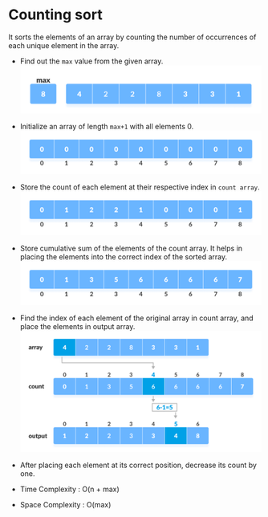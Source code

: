 # Counting sort

It sorts the elements of an array by counting the number of occurrences of each unique element in the array.

- Find out the `max` value from the given array.
  ![Image](../../Img/Counting-sort-0.png)

- Initialize an array of length `max+1` with all elements 0.
  ![Image](../../Img/Counting-sort-1.png)

- Store the count of each element at their respective index in `count array`.
  ![Image](../../Img/Counting-sort-2.png)

- Store cumulative sum of the elements of the count array. It helps in placing the elements into the correct index of the sorted array.
  ![Image](../../Img/Counting-sort-3.png)

- Find the index of each element of the original array in count array, and place the elements in output array.
  ![Image](../../Img/Counting-sort-4.png)

- After placing each element at its correct position, decrease its count by one.

- Time Complexity : O(n + max)

- Space Complexity : O(max)
